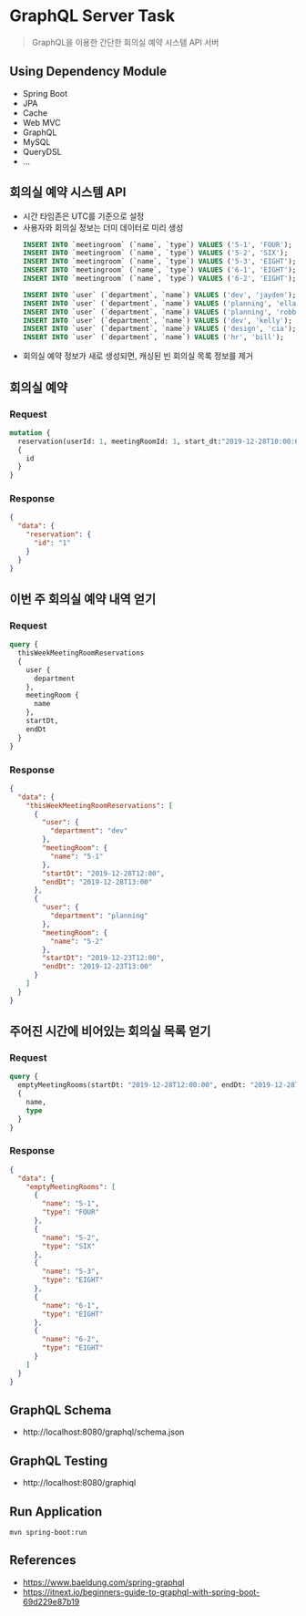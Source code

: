 # GraphQL Server Task
> GraphQL을 이용한 간단한 회의실 예약 시스템 API 서버

## Using Dependency Module
- Spring Boot
- JPA
- Cache
- Web MVC
- GraphQL
- MySQL
- QueryDSL
- ...

## 회의실 예약 시스템 API
- 시간 타임존은 UTC를 기준으로 설정
- 사용자와 회의실 정보는 더미 데이터로 미리 생성
    ```sql
    INSERT INTO `meetingroom` (`name`, `type`) VALUES ('5-1', 'FOUR');
    INSERT INTO `meetingroom` (`name`, `type`) VALUES ('5-2', 'SIX');
    INSERT INTO `meetingroom` (`name`, `type`) VALUES ('5-3', 'EIGHT');
    INSERT INTO `meetingroom` (`name`, `type`) VALUES ('6-1', 'EIGHT');
    INSERT INTO `meetingroom` (`name`, `type`) VALUES ('6-2', 'EIGHT');
    
    INSERT INTO `user` (`department`, `name`) VALUES ('dev', 'jayden');
    INSERT INTO `user` (`department`, `name`) VALUES ('planning', 'ella');
    INSERT INTO `user` (`department`, `name`) VALUES ('planning', 'robb');
    INSERT INTO `user` (`department`, `name`) VALUES ('dev', 'kelly');
    INSERT INTO `user` (`department`, `name`) VALUES ('design', 'cia');
    INSERT INTO `user` (`department`, `name`) VALUES ('hr', 'bill');
    ```
- 회의실 예약 정보가 새로 생성되면, 캐싱된 빈 회의실 목록 정보를 제거

## 회의실 예약

### Request
```graphql
mutation {
  reservation(userId: 1, meetingRoomId: 1, start_dt:"2019-12-28T10:00:00", end_dt:"2019-12-28T11:00:00") 
  {
    id
  }
}
```

### Response
```json
{
  "data": {
    "reservation": {
      "id": "1"
    }
  }
}
```

## 이번 주 회의실 예약 내역 얻기

### Request
```graphql
query {
  thisWeekMeetingRoomReservations
  {
    user {
      department
    },
    meetingRoom {
      name
    },
    startDt,
    endDt
  }
}
```

### Response
```json
{
  "data": {
    "thisWeekMeetingRoomReservations": [
      {
        "user": {
          "department": "dev"
        },
        "meetingRoom": {
          "name": "5-1"
        },
        "startDt": "2019-12-28T12:00",
        "endDt": "2019-12-28T13:00"
      },
      {
        "user": {
          "department": "planning"
        },
        "meetingRoom": {
          "name": "5-2"
        },
        "startDt": "2019-12-23T12:00",
        "endDt": "2019-12-23T13:00"
      }
    ]
  }
}
```

## 주어진 시간에 비어있는 회의실 목록 얻기

### Request
```graphql
query {
  emptyMeetingRooms(startDt: "2019-12-28T12:00:00", endDt: "2019-12-28T12:59:00")
  {
    name,
    type
  }
}
```

### Response
```json
{
  "data": {
    "emptyMeetingRooms": [
      {
        "name": "5-1",
        "type": "FOUR"
      },
      {
        "name": "5-2",
        "type": "SIX"
      },
      {
        "name": "5-3",
        "type": "EIGHT"
      },
      {
        "name": "6-1",
        "type": "EIGHT"
      },
      {
        "name": "6-2",
        "type": "EIGHT"
      }
    ]
  }
}
```

## GraphQL Schema
- http://localhost:8080/graphql/schema.json

## GraphQL Testing
- http://localhost:8080/graphiql

## Run Application
```
mvn spring-boot:run
```

## References
- https://www.baeldung.com/spring-graphql
- https://itnext.io/beginners-guide-to-graphql-with-spring-boot-69d229e87b19
